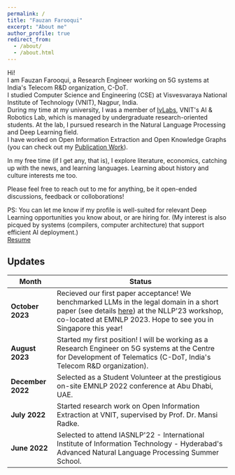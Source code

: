 ```yaml
---
permalink: /
title: "Fauzan Farooqui"
excerpt: "About me"
author_profile: true
redirect_from: 
  - /about/
  - /about.html
---
```


Hi! \
I am Fauzan Farooqui, a Research Engineer working on 5G systems at India's Telecom R&D organization, C-DoT. \
I studied Computer Science and Engineering (CSE) at Visvesvaraya National Institute of Technology (VNIT), Nagpur, India. \
During my time at my university, I was a member of [IvLabs](https://www.ivlabs.in/), VNIT's AI & Robotics Lab, which is managed by undergraduate research-oriented students. At the lab, I pursued research in the Natural Language Processing and Deep Learning field. \
I have worked on Open Information Extraction and Open Knowledge Graphs (you can check out my [Publication Work](https://fauzanfarooqui.github.io/publications/)).

In my free time (if I get any, that is), I explore literature, economics, catching up with the news, and learning languages. Learning about history and culture interests me too.

Please feel free to reach out to me for anything, be it open-ended discussions, feedback or colloborations!

PS: You can let me know if my profile is well-suited for relevant Deep Learning opportunities you know about, or are hiring for. (My interest is also picqued by systems (compilers, computer architecture) that support efficient AI deployment.) \
[Resume](https://drive.google.com/file/d/1lf_559g3T1dkEfL7x_yUlvXaxZk4blx8/view?usp=sharing)
<!-- [Resume](https://fauzanfarooqui.github.io/files/resume.pdf) -->

## Updates

Month | Status
---|---
**October 2023** | Recieved our first paper acceptance! We benchmarked LLMs in the legal domain in a short paper (see details [here](https://fauzanfarooqui.github.io/publications/)) at the NLLP'23 workshop, co-located at EMNLP 2023. Hope to see you in Singapore this year!
**August 2023** | Started my first position! I will be working as a Research Engineer on 5G systems at the Centre for Development of Telematics (C-DoT, India's Telecom R&D organization).
**December 2022** | Selected as a Student Volunteer at the prestigious on-site EMNLP 2022 conference at Abu Dhabi, UAE.
**July 2022** | Started research work on Open Information Extraction at VNIT, supervised by Prof. Dr. Mansi Radke.
**June 2022** | Selected to attend IASNLP'22 - International Institute of Information Technology - Hyderabad's Advanced Natural Language Processing Summer School. 
